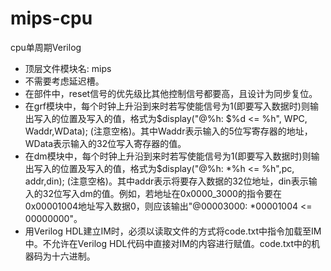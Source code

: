 # mips-cpu
cpu单周期Verilog
* 顶层文件模块名: mips
* 不需要考虑延迟槽。
* 在部件中，reset信号的优先级比其他控制信号都要高，且设计为同步复位。
* 在grf模块中，每个时钟上升沿到来时若写使能信号为1(即要写入数据时)则输出写入的位置及写入的值，格式为$display("@%h: $%d <= %h", WPC, Waddr,WData); (注意空格)。其中Waddr表示输入的5位写寄存器的地址，WData表示输入的32位写入寄存器的值。
* 在dm模块中，每个时钟上升沿到来时若写使能信号为1(即要写入数据时)则输出写入的位置及写入的值，格式为$display("@%h: *%h <= %h",pc, addr,din); (注意空格)。其中addr表示将要存入数据的32位地址，din表示输入的32位写入dm的值。例如，若地址在0x0000_3000的指令要在0x00001004地址写入数据0，则应该输出"@00003000: *00001004 <= 00000000"。
* 用Verilog HDL建立IM时，必须以读取文件的方式将code.txt中指令加载至IM中。不允许在Verilog HDL代码中直接对IM的内容进行赋值。code.txt中的机器码为十六进制。
